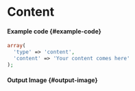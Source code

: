 # Content

#### Example code {#example-code}

```php
array(  
  'type' => 'content',
  'content' => 'Your content comes here'
);
```

#### Output Image {#output-image}


